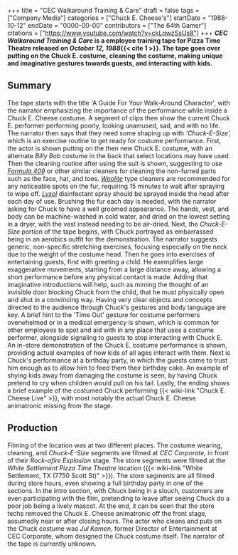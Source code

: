 +++
title = "CEC Walkaround Training & Care"
draft = false
tags = ["Company Media"]
categories = ["Chuck E. Cheese's"]
startDate = "1988-10-12"
endDate = "0000-00-00"
contributors = ["The 64th Gamer"]
citations = ["https://www.youtube.com/watch?v=ckLqwzSsUs8"]
+++
***CEC Walkaround Training & Care* is a employee training tape for Pizza Time Theatre released on *October 12, 1988*{{< cite 1 >}}.
The tape goes over putting on the Chuck E. costume, cleaning the costume, making unique and imaginative gestures towards guests, and interacting with kids.**

## Summary

The tape starts with the title 'A Guide For Your Walk-Around Character', with the narrator emphasizing the importance of the performance while inside a Chuck E. Cheese costume. A segment of clips then show the current Chuck E. performer performing poorly, looking unamused, sad, and with no life. The narrator then says that they need some shaping up with *'Chuck-E-Size',* which is an exercise routine to get ready for costume performance. First, the actor is shown putting on the then new Chuck E. costume, with an alternate *Billy Bob* costume in the back that select locations may have used.
Then the cleaning routine after using the suit is shown, suggesting to use *[Formula 409](https://en.wikipedia.org/wiki/Formula_409)* or other similar cleaners for cleaning the non-furred parts such as the face, hat, and toes. *[Woolite](https://en.wikipedia.org/wiki/Woolite)* type cleaners are recommended for any noticeable spots on the fur, requiring 15 minutes to wait after spraying to wipe off. *[Lysol](https://en.wikipedia.org/wiki/Lysol)* disinfectant spray should be sprayed inside the head after each day of use. Brushing the fur each day is needed, with the narrator asking for Chuck to have a well groomed appearance. The hands, vest, and body can be machine-washed in cold water, and dried on the lowest setting in a dryer, with the vest instead needing to be air-dried.
Next, the *Chuck-E-Size* portion of the tape begins, with Chuck portrayed as embarrassed being in an aerobics outfit for the demonstration. The narrator suggests generic, non-specific stretching exercises, focusing especially on the neck due to the weight of the costume head. Then he goes into exercises of entertaining guests, first with greeting a child. He exemplifies large exaggerative movements, starting from a large distance away, allowing a short performance before any physical contact is made. Adding that imaginative introductions will help, such as miming the thought of an invisible door blocking Chuck from the child, that he must physically open and shut in a convincing way. Having very clear objects and concepts directed to the audience through Chuck's gestures and body language are key. A brief hint to the 'Time Out' gesture for costume performers overwhelmed or in a medical emergency is shown, which is common for other employees to spot and aid with in any place that uses a costume performer, alongside signaling to guests to stop interacting with Chuck E.
An in-store demonstration of the Chuck E. costume performance is shown, providing actual examples of how kids of all ages interact with them. Next is Chuck's performance at a birthday party, in which the guests came to trust him enough as to allow him to feed them their birthday cake. An example of shying kids away from damaging the costume is seen, by having Chuck pretend to cry when children would pull on his tail.
Lastly, the ending shows a brief example of the costumed Chuck performing {{< wiki-link "Chuck E. Cheese Live" >}}, with most notably the actual Chuck E. Cheese animatronic missing from the stage.

## Production

Filming of the location was at two different places. The costume wearing, cleaning, and *Chuck-E-Size* segments are filmed at *CEC Corporate,* in front of their *Rock-afire Explosion* stage. The store segments were filmed at the *White Settlement Pizza Time Theatre* location ({{< wiki-link "White Settlement, TX (7750 Scott St)" >}}). The store segments are all filmed during store hours, even showing a full birthday party in one of the sections. In the intro section, with Chuck being in a slouch, customers are even participating with the film, pretending to leave after seeing Chuck do a poor job being a lively mascot. At the end, it can be seen that the store techs removed the Chuck E. Cheese animatronic off the front stage, assumedly near or after closing hours.
The actor who cleans and puts on the Chuck costume was *Jul Kamen,* former Director of Entertainment at CEC Corporate, whom designed the Chuck costume itself. The narrator of the tape is currently unknown.
